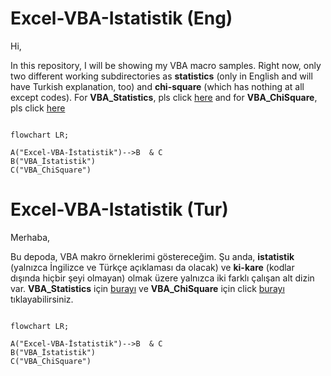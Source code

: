 # Excel-VBA-Istatistik (Eng)

Hi,

In this repository, I will be showing my VBA macro samples. Right now, only two different working subdirectories as **statistics** (only in English and will have Turkish explanation, too) and **chi-square** (which has nothing at all except codes). For **VBA_Statistics**, pls click [here](./VBA_Statistics/README.md) and for **VBA_ChiSquare**, pls click [here](./VBA_ChiSquare/README.md)

```mermaid

flowchart LR;

A("Excel-VBA-İstatistik")-->B  & C
B("VBA_İstatistik")
C("VBA_ChiSquare")

```

# Excel-VBA-Istatistik (Tur)

Merhaba,

Bu depoda, VBA makro örneklerimi göstereceğim. Şu anda, **istatistik** (yalnızca İngilizce ve Türkçe açıklaması da olacak) ve **ki-kare** (kodlar dışında hiçbir şeyi olmayan) olmak üzere yalnızca iki farklı çalışan alt dizin var. **VBA_Statistics** için [burayı](/Excel-VBA-Istatistik/VBA_Statistics/README) ve **VBA_ChiSquare** için click [burayı](/Excel-VBA-Istatistik/VBA_ChiSquare/README) tıklayabilirsiniz.

```mermaid

flowchart LR;

A("Excel-VBA-İstatistik")-->B  & C
B("VBA_İstatistik")
C("VBA_ChiSquare")

```
